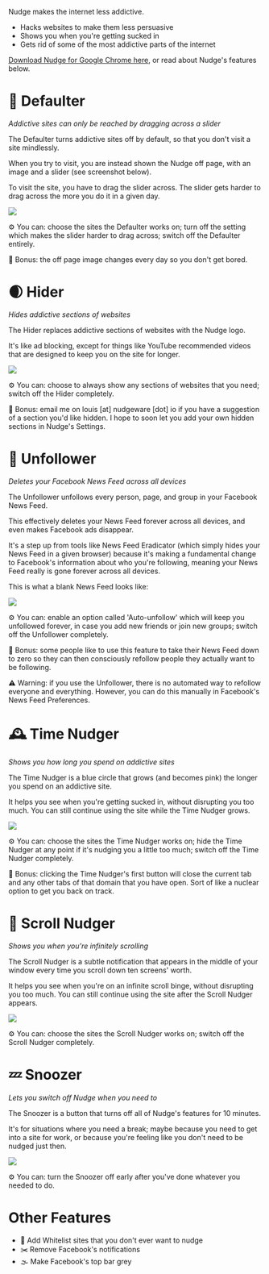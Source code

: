 Nudge makes the internet less addictive.

- Hacks websites to make them less persuasive
- Shows you when you're getting sucked in
- Gets rid of some of the most addictive parts of the internet

[Download Nudge for Google Chrome here](https://bit.ly/2q7VE0K), or read about Nudge's features below.

# 🚷 Defaulter

*Addictive sites can only be reached by dragging across a slider*

The Defaulter turns addictive sites off by default, so that you don't visit a site mindlessly.

When you try to visit, you are instead shown the Nudge off page, with an image and a slider (see screenshot below).

To visit the site, you have to drag the slider across. The slider gets harder to drag across the more you do it in a given day.

![](docs/img/defaulter.gif)

⚙️ You can: choose the sites the Defaulter works on; turn off the setting which makes the slider harder to drag across; switch off the Defaulter entirely.

💎 Bonus: the off page image changes every day so you don't get bored.

# 🌒 Hider

*Hides addictive sections of websites*

The Hider replaces addictive sections of websites with the Nudge logo.

It's like ad blocking, except for things like YouTube recommended videos that are designed to keep you on the site for longer.

![](docs/img/hider.gif)

⚙️ You can: choose to always show any sections of websites that you need; switch off the Hider completely.

💎 Bonus: email me on louis [at] nudgeware [dot] io if you have a suggestion of a section you'd like hidden. I hope to soon let you add your own hidden sections in Nudge's Settings.

# 👋 Unfollower

*Deletes your Facebook News Feed across all devices*

The Unfollower unfollows every person, page, and group in your Facebook News Feed.

This effectively deletes your News Feed forever across all devices, and even makes Facebook ads disappear.

It's a step up from tools like News Feed Eradicator (which simply hides your News Feed in a given browser) because it's making a fundamental change to Facebook's information about who you're following, meaning your News Feed really is gone forever across all devices.

This is what a blank News Feed looks like:

![](docs/img/unfollower.png)

⚙️ You can: enable an option called 'Auto-unfollow' which will keep you unfollowed forever, in case you add new friends or join new groups; switch off the Unfollower completely.

💎 Bonus: some people like to use this feature to take their News Feed down to zero so they can then consciously refollow people they actually want to be following.

⚠️ Warning: if you use the Unfollower, there is no automated way to refollow everyone and everything. However, you can do this manually in Facebook's News Feed Preferences.

# 🕰 Time Nudger

*Shows you how long you spend on addictive sites*

The Time Nudger is a blue circle that grows (and becomes pink) the longer you spend on an addictive site.

It helps you see when you're getting sucked in, without disrupting you too much. You can still continue using the site while the Time Nudger grows.

![](docs/img/timenudger.png)

⚙️ You can: choose the sites the Time Nudger works on; hide the Time Nudger at any point if it's nudging you a little too much; switch off the Time Nudger completely.

💎 Bonus: clicking the Time Nudger's first button will close the current tab and any other tabs of that domain that you have open. Sort of like a nuclear option to get you back on track.

# 🧻 Scroll Nudger

*Shows you when you're infinitely scrolling*

The Scroll Nudger is a subtle notification that appears in the middle of your window every time you scroll down ten screens' worth.

It helps you see when you're on an infinite scroll binge, without disrupting you too much. You can still continue using the site after the Scroll Nudger appears.

![](docs/img/scrollnudger.gif)

⚙️ You can: choose the sites the Scroll Nudger works on; switch off the Scroll Nudger completely.

# 💤 Snoozer

*Lets you switch off Nudge when you need to*

The Snoozer is a button that turns off all of Nudge's features for 10 minutes.

It's for situations where you need a break; maybe because you need to get into a site for work, or because you're feeling like you don't need to be nudged just then.

![](docs/img/snoozer.png)

⚙️ You can: turn the Snoozer off early after you've done whatever you needed to do.

# Other Features

- 🌼 Add Whitelist sites that you don't ever want to nudge
- ✂️ Remove Facebook's notifications
- 🌫️ Make Facebook's top bar grey
